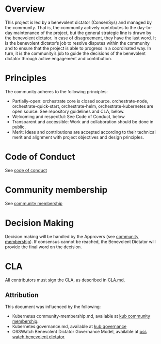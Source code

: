 # Overview

This project is led by a benevolent dictator (ConsenSys) and managed by the community. That is, the community actively contributes to the day-to-day maintenance of the project, but the general strategic line is drawn by the benevolent dictator. In case of disagreement, they have the last word. It is the benevolent dictator’s job to resolve disputes within the community and to ensure that the project is able to progress in a coordinated way. In turn, it is the community’s job to guide the decisions of the benevolent dictator through active engagement and contribution.

# Principles

The community adheres to the following principles:

- Partially-open: orchestrate core is closed source. orchestrate-node, orchestrate-quick-start, orchestrate-helm, orchestrate-kubernetes are open source. See repository guidelines and CLA, below.
- Welcoming and respectful: See Code of Conduct, below.
- Transparent and accessible: Work and collaboration should be done in public.
- Merit: Ideas and contributions are accepted according to their technical merit and alignment with project objectives and design principles.

# Code of Conduct

See [code of conduct]

# Community membership

See [community membership]

# Decision Making

Decision making will be handled by the Approvers (see [community membership]). If consensus cannot be reached, the Benevolent Dictator will provide the final word on the decision.

# CLA

All contributors must sign the CLA, as described in [CLA.md].

## Attribution

This document was influenced by the following:

- Kubernetes community-membership.md, available at [kub community membership].
- Kubernetes governance.md, available at [kub governance]
- OSSWatch Benevolent Dictator Governance Model, available at [oss watch benevolent dictator].

[cla.md]: /CLA.md
[community membership]: /community-membership.md
[code of conduct]: /CODE-OF-CONDUCT.md
[oss watch benevolent dictator]: http://oss-watch.ac.uk/resources/benevolentdictatorgovernancemodel
[kub community membership]: https://raw.githubusercontent.com/kubernetes/community/master/community-membership.md
[kub governance]: https://github.com/kubernetes/community/blob/master/governance.md
